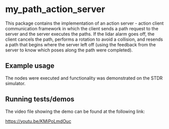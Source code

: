 # my_path_action_server

This package contains the implementation of an action server - action client communication framework in which the client sends a path request to the server and the server executes the paths. If the lidar alarm goes off, the client cancels the path, performs a rotation to avoid a collision, and resends a path that begins where the server left off (using the feedback from the server to know which poses along the path were completed). 

## Example usage

The nodes were executed and functionality was demonstrated on the STDR simulator. 

## Running tests/demos

The video file showing the demo can be found at the following link:

https://youtu.be/KMiPoLmdOuc
